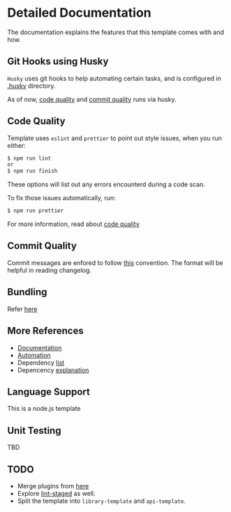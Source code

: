 # Detailed Documentation

The documentation explains the features that this template comes with and how.

## Git Hooks using Husky

`Husky` uses git hooks to help automating certain tasks, and is configured in [.husky](../.husky) directory.

As of now, [code quality](./code-quality.md) and [commit quality](./commit-quality.md) runs via husky.

## Code Quality

Template uses `eslint` and `prettier` to point out style issues, when you run either:

```sh
$ npm run lint
or
$ npm run finish
```

These options will list out any errors encounterd during a code scan.

To fix those issues automatically, run:

```sh
$ npm run prettier
```

For more information, read about [code quality](./code-quality.md)

## Commit Quality

Commit messages are enfored to follow [this](https://www.conventionalcommits.org/en/v1.0.0/) convention. The format will be helpful in reading changelog.

## Bundling

Refer [here](./bundling.md)

## More References

- [Documentation](./documentation.md)
- [Automation](./automation.md)
- Dependency [list](./dependency-list.md)
- Depencency [explanation](./dependency-explanation.md)

## Language Support

This is a node.js template

## Unit Testing

TBD

## TODO

- Merge plugins from [here](https://github.com/code-hour/nodejs-template/blob/master/package.json)
- Explore [lint-staged](https://www.npmjs.com/package/lint-staged) as well.
- Split the template into `library-template` and `api-template`.
